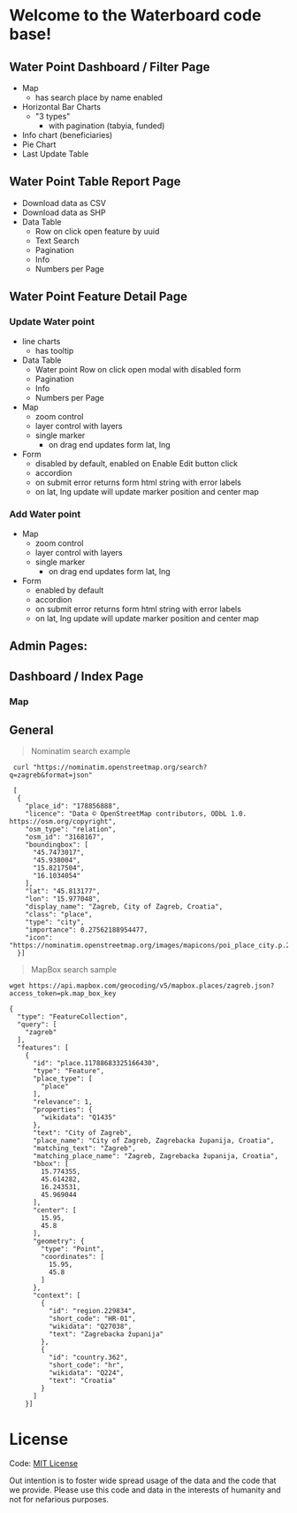 # Welcome to the Waterboard code base!



Water Point Dashboard / Filter Page
---

- Map
   - has search place by name enabled
- Horizontal Bar Charts
  - "3 types"
    - with pagination (tabyia, funded) 
- Info chart (beneficiaries)
- Pie Chart
- Last Update Table

Water Point Table Report Page
---

- Download data as CSV
- Download data as SHP
- Data Table
  - Row on click open feature by uuid
  - Text Search
  - Pagination
  - Info
  - Numbers per Page



Water Point Feature Detail Page
---

### Update Water point

- line charts
  - has tooltip
- Data Table
  - Water point Row on click open modal with disabled form
  - Pagination
  - Info
  - Numbers per Page
- Map
  - zoom control
  - layer control with layers
  - single marker
    - on drag end updates form lat, lng
- Form
  - disabled by default, enabled on Enable Edit button click
  - accordion
  - on submit error returns form html string with error labels
  - on lat, lng update will update marker position and center map

### Add Water point

- Map
  - zoom control
  - layer control with layers
  - single marker
    - on drag end updates form lat, lng
- Form
  - enabled by default
  - accordion
  - on submit error returns form html string with error labels
  - on lat, lng update will update marker position and center map


Admin Pages:
---


Dashboard / Index Page
----

### Map


General
---

> Nominatim search example


     curl "https://nominatim.openstreetmap.org/search?q=zagreb&format=json"
     
     [
      {
        "place_id": "178856888",
        "licence": "Data © OpenStreetMap contributors, ODbL 1.0. https://osm.org/copyright",
        "osm_type": "relation",
        "osm_id": "3168167",
        "boundingbox": [
          "45.7473017",
          "45.938004",
          "15.8217504",
          "16.1034054"
        ],
        "lat": "45.813177",
        "lon": "15.977048",
        "display_name": "Zagreb, City of Zagreb, Croatia",
        "class": "place",
        "type": "city",
        "importance": 0.27562188954477,
        "icon": "https://nominatim.openstreetmap.org/images/mapicons/poi_place_city.p.20.png"
      }]
  
> MapBox search sample

    wget https://api.mapbox.com/geocoding/v5/mapbox.places/zagreb.json?access_token=pk.map_box_key
    
    {
      "type": "FeatureCollection",
      "query": [
        "zagreb"
      ],
      "features": [
        {
          "id": "place.11788683325166430",
          "type": "Feature",
          "place_type": [
            "place"
          ],
          "relevance": 1,
          "properties": {
            "wikidata": "Q1435"
          },
          "text": "City of Zagreb",
          "place_name": "City of Zagreb, Zagrebacka županija, Croatia",
          "matching_text": "Zagreb",
          "matching_place_name": "Zagreb, Zagrebacka županija, Croatia",
          "bbox": [
            15.774355,
            45.614282,
            16.243531,
            45.969044
          ],
          "center": [
            15.95,
            45.8
          ],
          "geometry": {
            "type": "Point",
            "coordinates": [
              15.95,
              45.8
            ]
          },
          "context": [
            {
              "id": "region.229834",
              "short_code": "HR-01",
              "wikidata": "Q27038",
              "text": "Zagrebacka županija"
            },
            {
              "id": "country.362",
              "short_code": "hr",
              "wikidata": "Q224",
              "text": "Croatia"
            }
          ]
        }]
    


# License

Code: [MIT License](https://choosealicense.com/licenses/mit/)

Out intention is to foster wide spread usage of the data and the code that we
provide. Please use this code and data in the interests of humanity and not for
nefarious purposes.
